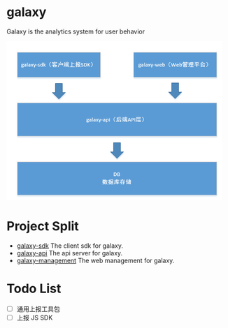 # galaxy

Galaxy is the analytics system for user behavior

![Structure](docs/images/structure.png)

# Project Split

* [galaxy-sdk](packages/galaxy-sdk) The client sdk for galaxy.
* [galaxy-api](packages/galaxy-api) The api server for galaxy.
* [galaxy-management](packages/galaxy-management) The web management for galaxy.

# Todo List

* [ ] 通用上报工具包
* [ ] 上报 JS SDK
